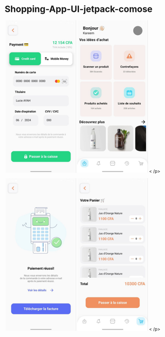 ﻿# Shopping-App-UI-jetpack-comose
 <p align = "center">
  <img src = "images/photo_1_2024-10-13_03-50-06.jpg" alt="Main Screen 1" width="45%"/>
  <img src = "images/photo_3_2024-10-13_03-50-06.jpg" alt="Main Screen 1" width="45%"/>
 < /p>
  
 <p align = "center">
  <img src = "images/photo_2_2024-10-13_03-50-06.jpg" alt="Main Screen 1" width="45%"/>
  <img src = "images/photo_4_2024-10-13_03-50-06.jpg" alt="Main Screen 1" width="45%"/>
 < /p>
